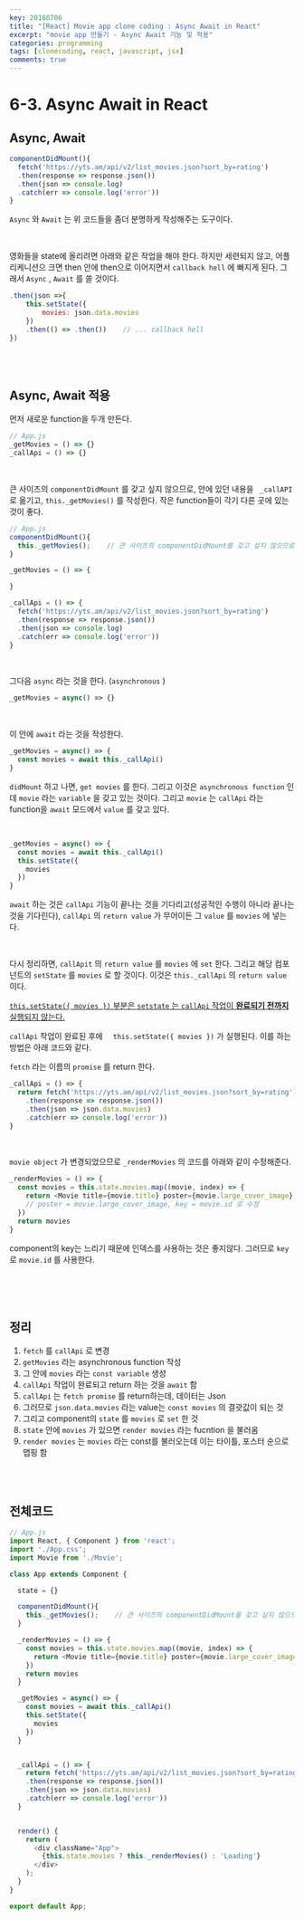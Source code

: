 ```yaml
---
key: 20180706
title: "[React] Movie app clone coding : Async Await in React"
excerpt: "movie app 만들기 - Async Await 기능 및 적용"
categories: programming
tags: [clonecoding, react, javascript, jsx]
comments: true
---
```




# 6-3. Async Await in React

## Async, Await

```javascript
componentDidMount(){
  fetch('https://yts.am/api/v2/list_movies.json?sort_by=rating')
  .then(response => response.json())
  .then(json => console.log)
  .catch(err => console.log('error'))
}
```

`Async` 와 `Await` 는 위 코드들을 좀더 분명하게 작성해주는 도구이다.  

<br>

영화들을 state에 올리려면 아래와 같은 작업을 해야 한다.  하지만 세련되지 않고, 어플리케니션으 크면 then 안에 then으로 이어지면서 `callback hell` 에 빠지게 된다.  그래서 `Async` , `Await` 를 쓸 것이다. 

```javascript
.then(json =>{
    this.setState({
        movies: json.data.movies
    })
    .then(() => .then())    // ... callback hell
})
```

<br>

<br>

## Async, Await 적용

먼저 새로운 function을 두개 만든다.

```javascript
// App.js
_getMovies = () => {}
_callApi = () => {}
```

<br>

큰 사이즈의 `componentDidMount` 를 갖고 싶지 않으므로, 안에 있던 내용을 ` _callAPI` 로 옮기고, `this._getMovies()` 를 작성한다. 작은 function들이 각기 다른 곳에 있는 것이 좋다. 

```javascript
// App.js
componentDidMount(){
  this._getMovies();    // 큰 사이즈의 componentDidMount를 갖고 싶지 않으므로
}

_getMovies = () => {

}

_callApi = () => {
  fetch('https://yts.am/api/v2/list_movies.json?sort_by=rating')
  .then(response => response.json())
  .then(json => console.log)
  .catch(err => console.log('error'))
}
```

<br>

그다음 `async` 라는 것을 한다. (`asynchronous` )

```javascript
_getMovies = async() => {}
```

<br>

이 안에 `await` 라는 것을 작성한다.

```javascript
_getMovies = async() => {
  const movies = await this._callApi()
}
```

`didMount` 하고 나면, `get movies` 를 한다. 그리고 이것은 `asynchronous function` 인데 `movie` 라는 `variable` 을 갖고 있는 것이다. 그리고 `movie` 는  `callApi` 라는 function을 `await` 모드에서 `value` 를 갖고 있다. 

<br>

```javascript
_getMovies = async() => {
  const movies = await this._callApi()
  this.setState({
    movies
  })
}
```

`await` 하는 것은  `callApi` 기능이 끝나는 것을 기다리고(성공적인 수행이 아니라 끝나는 것을 기다린다), `callApi` 의 `return value` 가 무어이든 그 `value` 를 `movies` 에 넣는다.

<br>

다시 정리하면, `callApit` 의 `return value` 를 `movies` 에 `set` 한다. 그리고 해당 컴포넌트의 `setState` 를 `movies` 로 할 것이다. 이것은 `this._callApi` 의 `return value` 이다. 

 <u>`this.setState({ movies })` 부분은 `setstate` 는 `callApi` 작업이 **완료되기 전까지** 실행되지 않는다.</u> 

`callApi` 작업이 완료된 후에 `  this.setState({ movies })` 가 실행된다. 이를 하는 방법은 아래 코드와 같다.

`fetch` 라는 이름의 `promise` 를 return 한다.

```javascript
_callApi = () => {
  return fetch('https://yts.am/api/v2/list_movies.json?sort_by=rating')
    .then(response => response.json())
    .then(json => json.data.movies)
    .catch(err => console.log('error'))
}
```

<br>

`movie object` 가 변경되었으므로 `_renderMovies` 의 코드를 아래와 같이 수정해준다.

```javascript
_renderMovies = () => {
  const movies = this.state.movies.map((movie, index) => {
    return <Movie title={movie.title} poster={movie.large_cover_image} key={movie.id} />       
    // poster = movie.large_cover_image, key = movie.id 로 수정
  })
  return movies
}
```

component의 key는 느리기 때문에 인덱스를 사용하는 것은 좋지않다. 그러므로 `key` 로 `movie.id` 를 사용한다.

<br>

<br>

<br>

## 정리

1. `fetch` 를 `callApi` 로 변경
2. `getMovies` 라는 asynchronous function 작성
3. 그 안에 `movies` 라는 `const variable` 생성
4. `callApi` 작업이 완료되고 return 하는 것을 `await` 함
5. `callApi` 는 `fetch promise` 를 return하는데, 데이터는 Json
6. 그러므로 `json.data.movies` 라는 value는 `const movies` 의 결괏값이 되는 것
7. 그리고 component의 `state` 를 `movies` 로 `set` 한 것
8. `state` 안에 `movies` 가 있으면 `render movies` 라는 fucntion 을 불러옴
9. `render movies` 는 `movies` 라는 const를 불러오는데 이는 타이틀, 포스터 순으로 맵핑 함

<br>

<br>

## 전체코드

```javascript
// App.js
import React, { Component } from 'react';
import './App.css';
import Movie from './Movie';

class App extends Component {

  state = {}

  componentDidMount(){
    this._getMovies();    // 큰 사이즈의 componentDidMount를 갖고 싶지 않으므로
  }

  _renderMovies = () => {
    const movies = this.state.movies.map((movie, index) => {
      return <Movie title={movie.title} poster={movie.large_cover_image} key={movie.id} />
    })
    return movies
  }

  _getMovies = async() => {
    const movies = await this._callApi()
    this.setState({
      movies
    })
  }


  _callApi = () => {
    return fetch('https://yts.am/api/v2/list_movies.json?sort_by=rating')
    .then(response => response.json())
    .then(json => json.data.movies)
    .catch(err => console.log('error'))
  }


  render() {
    return (
      <div className="App">
        {this.state.movies ? this._renderMovies() : 'Loading'}
      </div>
    );
  }
}

export default App;
```

